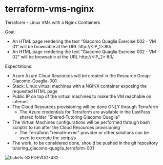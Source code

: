 # terraform-vms-nginx
Terraform - Linux VMs with a Nginx Containers

Goal:
- An HTML page rendering the text "Giacomo Quaglia Exercise 002 - VM 01" will be browsable at the URL http://<IP_1>:80/
- An HTML page rendering the text "Giacomo Quaglia Exercise 002 - VM 02" will be browsable at the URL http://<IP_2>:80/

Expectations:
- Azure Azure Cloud Resources will be created in the Resource Group: Giacomo-Quaglia-001
- Stack: Linux virtual machines with a NGINX container exposing the requested HTML page
- Public IP on top of the virtual machines to make the VM reachable on internet
- The Cloud Resources provisioning will be done ONLY through Terraform
  - The Azure credentials for Terraform are available in the LastPass shared folder "Shared-Tutoring Giacomo Quaglia"
- The Virtual Machines configurations will be performed through bash script/s to run after the Cloud Resources provisioning
  - The Terraform "remote-exec" provider or other solutions can be used to execute the script/s
- The work, to be considered done, should be pushed in the git repository tutoring_giacomo-quaglia_terraform-001

![tickets-SXPDEVOG-432](https://github.com/giacomoquaglia11/terraform-vms-nginx/assets/153645847/24d87ced-8831-4f0c-a71c-fac7ef32a916)
